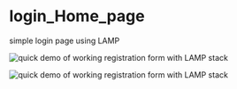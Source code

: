 # login_Home_page
simple login page using LAMP

![quick demo of working registration form with LAMP stack](http://login_Home_page/img/phpRegistrationForm.gif )


![quick demo of working registration form with LAMP stack](https://raw.githubusercontent.com/josephskrzysowski/login_Home_page/master/login_Home_page/img/phpRegistrationForm.gif )